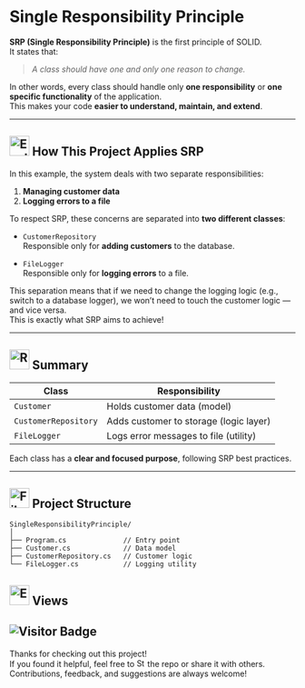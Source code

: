 # Single Responsibility Principle

<!-- ## <a href="https://www.linkedin.com/in/soheilsadeghii/"><img src="https://raw.githubusercontent.com/Tarikul-Islam-Anik/Telegram-Animated-Emojis/main/Symbols/Exclamation%20Question%20Mark.webp" alt="Exclamation Question Mark" width="35" height="35" /></a> What is SRP? -->

**SRP (Single Responsibility Principle)** is the first principle of SOLID.  
It states that:  
> *A class should have one and only one reason to change.*

In other words, every class should handle only **one responsibility** or **one specific functionality** of the application.  
This makes your code **easier to understand, maintain, and extend**.

---

## <a href="https://www.linkedin.com/in/soheilsadeghii/"><img src="https://raw.githubusercontent.com/Tarikul-Islam-Anik/Telegram-Animated-Emojis/main/Symbols/Exclamation%20Question%20Mark.webp" alt="Exclamation Question Mark" width="35" height="35" /></a> How This Project Applies SRP

In this example, the system deals with two separate responsibilities:

1. **Managing customer data**
2. **Logging errors to a file**

To respect SRP, these concerns are separated into **two different classes**:

- `CustomerRepository`  
  Responsible only for **adding customers** to the database.

- `FileLogger`  
  Responsible only for **logging errors** to a file.

This separation means that if we need to change the logging logic (e.g., switch to a database logger), we won’t need to touch the customer logic — and vice versa.  
This is exactly what SRP aims to achieve!

---

## <a href="https://www.linkedin.com/in/soheilsadeghii/"><img src="https://raw.githubusercontent.com/Tarikul-Islam-Anik/Telegram-Animated-Emojis/main/Travel%20and%20Places/Rocket.webp" alt="Rocket" width="35" height="35" /></a> Summary

| Class            | Responsibility                       |
|------------------|----------------------------------------|
| `Customer`        | Holds customer data (model)            |
| `CustomerRepository` | Adds customer to storage (logic layer) |
| `FileLogger`      | Logs error messages to file (utility)  |

Each class has a **clear and focused purpose**, following SRP best practices.

---

## <a href="https://www.linkedin.com/in/soheilsadeghii/"><img src="https://raw.githubusercontent.com/Tarikul-Islam-Anik/Telegram-Animated-Emojis/main/Objects/File%20Folder.webp" alt="File Folder" width="35" height="35" /></a> Project Structure

```text
SingleResponsibilityPrinciple/
│
├── Program.cs              // Entry point
├── Customer.cs             // Data model
├── CustomerRepository.cs   // Customer logic
└── FileLogger.cs           // Logging utility
```
## <a href="https://www.linkedin.com/in/soheilsadeghii/"><img src="https://raw.githubusercontent.com/Tarikul-Islam-Anik/Telegram-Animated-Emojis/main/People/Eyes.webp" alt="Eyes" width="35" height="35" /></a> Views
![Visitor Badge](https://visitor-badge.laobi.icu/badge?page_id=SoheilSadeghii.SingleResponsibilityPrinciple)
---
Thanks for checking out this project!  
If you found it helpful, feel free to <a href="https://www.linkedin.com/in/soheilsadeghii/"><img src="https://raw.githubusercontent.com/Tarikul-Islam-Anik/Telegram-Animated-Emojis/main/Animals%20and%20Nature/Star.webp" alt="Star" width="15" height="15" /></a> the repo or share it with others.  
Contributions, feedback, and suggestions are always welcome!
